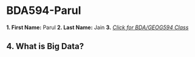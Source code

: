 # BDA594-Parul

**1. First Name:** Parul
**2. Last Name:** Jain
**3.** *[Click for BDA/GEOG594 Class]()*
## 4. What is Big Data?


